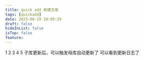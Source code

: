 ```yaml
---
title: quick add 新建文章
tags: [quickadd]
date: 2023-08-29 18:09:29
draft: false
hideInList: false
isTop: false
feature:
---
```


1
2
3
4
5
子库更新后，可以触发母库自动更新了
可以看到更新日志了